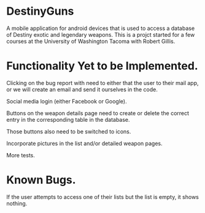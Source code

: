 # DestinyGuns
A mobile application for android devices that is used to access a database of Destiny exotic and 
legendary weapons. This is a projct started for a few courses at the University of Washington 
Tacoma with Robert Gillis.

# Functionality Yet to be Implemented.
Clicking on the bug report with need to either that the user to their mail app, or we will create 
an email and send it ourselves in the code.

Social media login (either Facebook or Google).

Buttons on the weapon details page need to create or delete the correct entry in the corresponding
 table in the database.
 
Those buttons also need to be switched to icons.

Incorporate pictures in the list and/or detailed weapon pages.

More tests.

# Known Bugs.

If the user attempts to access one of their lists but the list is empty, it shows nothing.